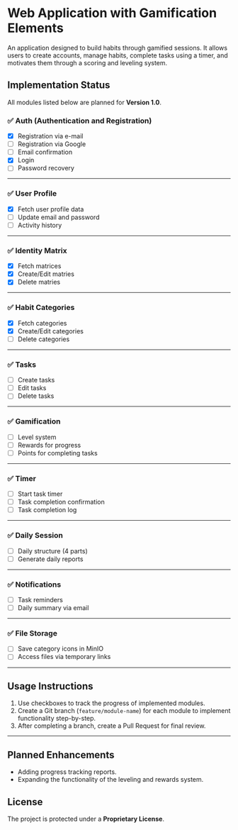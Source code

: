 # Web Application with Gamification Elements  

An application designed to build habits through gamified sessions. It allows users to create accounts, manage habits, complete tasks using a timer, and motivates them through a scoring and leveling system.  

## Implementation Status  

All modules listed below are planned for **Version 1.0**.  

### ✅ Auth (Authentication and Registration)  
- [X] Registration via e-mail  
- [ ] Registration via Google  
- [ ] Email confirmation  
- [X] Login  
- [ ] Password recovery  

---

### ✅ User Profile  
- [X] Fetch user profile data  
- [ ] Update email and password  
- [ ] Activity history  

---

### ✅ Identity Matrix
- [X] Fetch matrices
- [X] Create/Edit matries  
- [X] Delete matries  

---

### ✅ Habit Categories  
- [X] Fetch categories  
- [X] Create/Edit categories  
- [ ] Delete categories  

---

### ✅ Tasks  
- [ ] Create tasks  
- [ ] Edit tasks  
- [ ] Delete tasks  

---

### ✅ Gamification  
- [ ] Level system  
- [ ] Rewards for progress  
- [ ] Points for completing tasks  

---

### ✅ Timer  
- [ ] Start task timer  
- [ ] Task completion confirmation  
- [ ] Task completion log  

---

### ✅ Daily Session  
- [ ] Daily structure (4 parts)  
- [ ] Generate daily reports  

---

### ✅ Notifications  
- [ ] Task reminders  
- [ ] Daily summary via email  

---

### ✅ File Storage  
- [ ] Save category icons in MinIO  
- [ ] Access files via temporary links  

---

## Usage Instructions  
1. Use checkboxes to track the progress of implemented modules.  
2. Create a Git branch (`feature/module-name`) for each module to implement functionality step-by-step.  
3. After completing a branch, create a Pull Request for final review.  

---

## Planned Enhancements  
- Adding progress tracking reports.  
- Expanding the functionality of the leveling and rewards system.  

## License  
The project is protected under a **Proprietary License**.  
